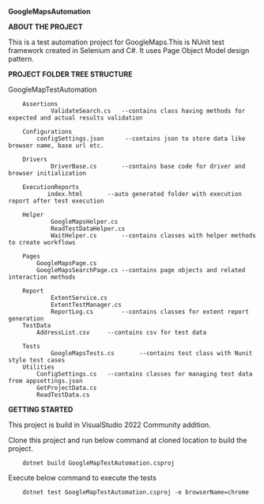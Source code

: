 **GoogleMapsAutomation**

**ABOUT THE PROJECT**

This is a test automation project for GoogleMaps.This is NUnit test framework created in Selenium and C#. It uses Page Object Model design pattern.

**PROJECT FOLDER TREE STRUCTURE**

GoogleMapTestAutomation
        
        Assertions
                ValidateSearch.cs 	--contains class having methods for expected and actual results validation  
        
        Configurations
        	configSettings.json      --contains json to store data like browser name, base url etc.
        
        Drivers 
                DriverBase.cs		--contains base code for driver and browser initialization
                
        ExecutionReports        
               index.html		--auto generated folder with execution report after test execution
               
        Helper                   
                GoogleMapsHelper.cs
                ReadTestDataHelper.cs
                WaitHelper.cs		--contains classes with helper methods to create workflows
               
        Pages
        	GoogleMapsPage.cs
           	GoogleMapsSearchPage.cs	--contains page objects and related interaction methods
            
        Report 
                ExtentService.cs
                ExtentTestManager.cs
                ReportLog.cs		--contains classes for extent report generation
        TestData
        	AddressList.csv		--contains csv for test data
      
        Tests
                GoogleMapsTests.cs       --contains test class with Nunit style test cases
        Utilities   
        	ConfigSettings.cs	--contains classes for managing test data from appsettings.json
        	GetProjectData.cs
        	ReadTestData.cs	       	

**GETTING STARTED**

This project is build in VisualStudio 2022 Community addition.

Clone this project and run below command at cloned location to build the project.
        
        dotnet build GoogleMapTestAutomation.csproj

Execute below command to execute the tests
        
        dotnet test GoogleMapTestAutomation.csproj -e browserName=chrome
